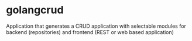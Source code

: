 # golangcrud
Application that generates a CRUD application with selectable modules for backend (repositories) and frontend (REST or web based application)
